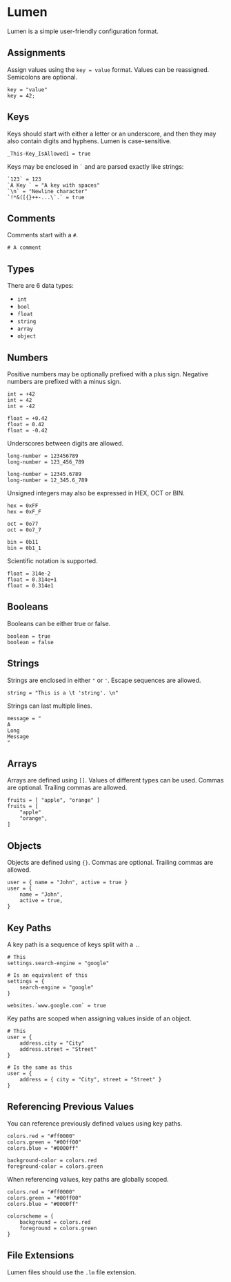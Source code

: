 # Lumen

Lumen is a simple user-friendly configuration format.

## Assignments

Assign values using the `key = value` format. Values can be reassigned. 
Semicolons are optional.

```lumen
key = "value"
key = 42;
```

## Keys

Keys should start with either a letter or an underscore, and then they may also
contain digits and hyphens. Lumen is case-sensitive.

```lumen
_This-Key_IsAllowed1 = true
```

Keys may be enclosed in `` ` `` and are parsed exactly like strings:

```lumen
`123` = 123
`A Key ` = "A key with spaces"
`\n` = "Newline character"
`!*&([{}++-...\`.` = true
```

## Comments

Comments start with a `#`. 

```lumen
# A comment
```

## Types

There are 6 data types:

- `int`
- `bool`
- `float`
- `string`
- `array`
- `object`

## Numbers

Positive numbers may be optionally prefixed with a plus sign. Negative numbers
are prefixed with a minus sign.

```lumen
int = +42
int = 42
int = -42

float = +0.42
float = 0.42
float = -0.42
```

Underscores between digits are allowed.

```lumen
long-number = 123456789
long-number = 123_456_789

long-number = 12345.6789
long-number = 12_345.6_789
```

Unsigned integers may also be expressed in HEX, OCT or BIN.

```lumen
hex = 0xFF
hex = 0xF_F

oct = 0o77
oct = 0o7_7

bin = 0b11
bin = 0b1_1
```

Scientific notation is supported.

```lumen
float = 314e-2
float = 0.314e+1
float = 0.314e1
```

## Booleans

Booleans can be either true or false. 

```lumen
boolean = true
boolean = false
```

## Strings

Strings are enclosed in either `"` or `'`. Escape sequences are allowed. 

```lumen
string = "This is a \t 'string'. \n"
```

Strings can last multiple lines. 

```lumen
message = "
A
Long
Message
"
```

## Arrays

Arrays are defined using `[]`. Values of different types can be used. Commas are
optional. Trailing commas are allowed.

```lumen
fruits = [ "apple", "orange" ]
fruits = [
    "apple"
    "orange",
]
```

## Objects

Objects are defined using `{}`. Commas are optional. Trailing commas are 
allowed.

```lumen
user = { name = "John", active = true }
user = {
    name = "John",
    active = true,
}
```

## Key Paths

A key path is a sequence of keys split with a `.`. 

```lumen
# This
settings.search-engine = "google"

# Is an equivalent of this
settings = {
    search-engine = "google"
}
```

```lumen
websites.`www.google.com` = true
```

Key paths are scoped when assigning values inside of an object.

```lumen
# This
user = {
    address.city = "City"
    address.street = "Street"
}

# Is the same as this
user = {
    address = { city = "City", street = "Street" }
}
```

## Referencing Previous Values

You can reference previously defined values using key paths. 

```lumen
colors.red = "#ff0000"
colors.green = "#00ff00"
colors.blue = "#0000ff"

background-color = colors.red
foreground-color = colors.green
```

When referencing values, key paths are globally scoped.

```lumen
colors.red = "#ff0000"
colors.green = "#00ff00"
colors.blue = "#0000ff"

colorscheme = {
    background = colors.red
    foreground = colors.green
}
```

## File Extensions

Lumen files should use the `.lm` file extension.
